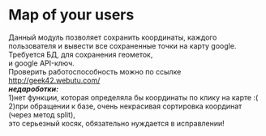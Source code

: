# Map of your users
Данный модуль позволяет сохранить координаты, каждого пользователя
и вывести все сохраненные точки на карту google.
Требуется БД, для сохранения геометок, <br>
и google API-ключ.<br>
Проверить работоспособность можно по ссылке http://geek42.webutu.com/ <br>
<b><i>недароботки:</b></i><br>
1)нет функции, которая определяла бы координаты по клику на карте :(  <br>
2)при обращении к базе, очень некрасивая сортировка координат (через метод split),  <br>
это серьезный косяк, обязательно нуждается в исправлении! 

